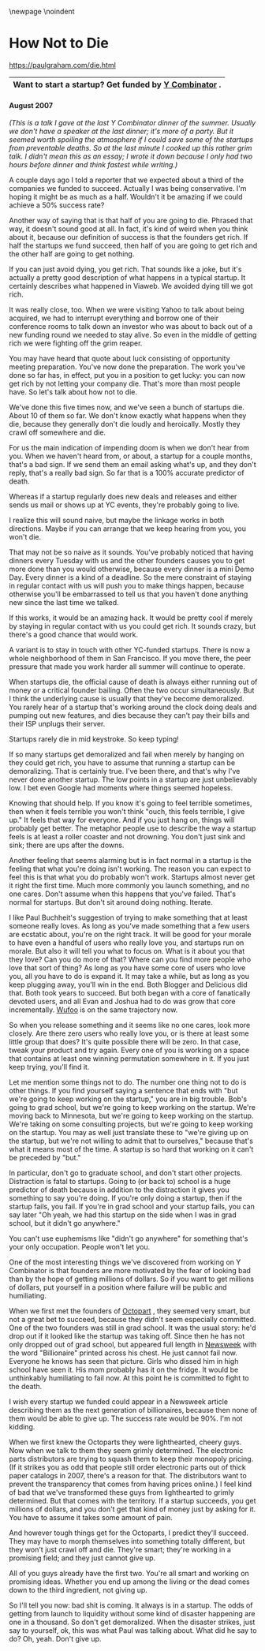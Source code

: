 \newpage
\noindent

How Not to Die
==============


  

<https://paulgraham.com/die.html>
  




| **Want to start a startup?**   Get funded by  [Y Combinator](http://ycombinator.com/apply.html)   . |
| --- |


#### August 2007


  

  

*(This is a talk I gave at the last 
Y Combinator dinner of the summer. 
Usually we don't have a speaker at the last dinner; it's more of
a party. But it seemed worth spoiling the atmosphere if I could
save some of the startups from
preventable deaths. So at the last minute I cooked up this rather
grim talk. I didn't mean this as an essay; I wrote it down
because I only had two hours before dinner and think fastest while
writing.)* 
  

  

 A couple days ago I told a reporter that we expected about a third
of the companies we funded to succeed. Actually I was being
conservative. I'm hoping it might be as much as a half. Wouldn't
it be amazing if we could achieve a 50% success rate?
   

  

 Another way of saying that is that half of you are going to die. Phrased
that way, it doesn't sound good at all. In fact, it's kind of weird
when you think about it, because our definition of success is that
the founders get rich. If half the startups we fund succeed, then
half of you are going to get rich and the other half are going to
get nothing.
   

  

 If you can just avoid dying, you get rich. That sounds like a joke,
but it's actually a pretty good description of what happens in a
typical startup. It certainly describes what happened in Viaweb.
We avoided dying till we got rich.
   

  

 It was really close, too. When we were visiting Yahoo to talk about
being acquired, we had to interrupt everything and borrow one of
their conference rooms to talk down an investor who was about to
back out of a new funding round we needed to stay alive. So even
in the middle of getting rich we were fighting off the grim reaper.
   

  

 You may have heard that quote about luck consisting of opportunity
meeting preparation. You've now done the preparation. The work
you've done so far has, in effect, put you in a position to get
lucky: you can now get rich by not letting your company die. That's
more than most people have. So let's talk about how not to die.
   

  

 We've done this five times now, and we've seen a bunch of startups
die. About 10 of them so far. We don't know exactly what happens
when they die, because they generally don't die loudly and heroically.
Mostly they crawl off somewhere and die.
   

  

 For us the main indication of impending doom is when we don't hear
from you. When we haven't heard from, or about, a startup for a
couple months, that's a bad sign. If we send them an email asking
what's up, and they don't reply, that's a really bad sign. So far
that is a 100% accurate predictor of death.
   

  

 Whereas if a startup regularly does new deals and releases and
either sends us mail or shows up at YC events, they're probably
going to live.
   

  

 I realize this will sound naive, but maybe the linkage works in
both directions. Maybe if you can arrange that we keep hearing
from you, you won't die.
   

  

 That may not be so naive as it sounds. You've probably noticed
that having dinners every Tuesday with us and the other founders
causes you to get more done than you would otherwise, because every
dinner is a mini Demo Day. Every dinner is a kind of a deadline.
So the mere constraint of staying in regular contact with us will
push you to make things happen, because otherwise you'll be embarrassed
to tell us that you haven't done anything new since the last time
we talked.
   

  

 If this works, it would be an amazing hack. It would be pretty
cool if merely by staying in regular contact with us you could get
rich. It sounds crazy, but there's a good chance that would work.
   

  

 A variant is to stay in touch with other YC\-funded startups. There
is now a whole neighborhood of them in San Francisco. If you move
there, the peer pressure that made you work harder all summer will
continue to operate.
   

  

 When startups die, the official cause of death is always either
running out of money or a critical founder bailing. Often the two
occur simultaneously. But I think the underlying cause is usually
that they've become demoralized. You rarely hear of a startup
that's working around the clock doing deals and pumping out new
features, and dies because they can't pay their bills and their ISP
unplugs their server.
   

  

 Startups rarely die in mid keystroke. So keep typing!
   

  

 If so many startups get demoralized and fail when merely by hanging
on they could get rich, you have to assume that running a startup
can be demoralizing. That is certainly true. I've been there, and
that's why I've never done another startup. The low points in a
startup are just unbelievably low. I bet even Google had moments
where things seemed hopeless.
   

  

 Knowing that should help. If you know it's going to feel terrible
sometimes, then when it feels terrible you won't think "ouch, this
feels terrible, I give up." It feels that way for everyone. And
if you just hang on, things will probably get better. The metaphor
people use to describe the way a startup feels is at least a roller
coaster and not drowning. You don't just sink and sink; there are
ups after the downs.
   

  

 Another feeling that seems alarming but is in fact normal in a
startup is the feeling that what you're doing isn't working. The
reason you can expect to feel this is that what you do probably
won't work. Startups almost never get it right the first time.
Much more commonly you launch something, and no one cares. Don't
assume when this happens that you've failed. That's normal for
startups. But don't sit around doing nothing. Iterate.
   

  

 I like Paul Buchheit's suggestion of trying to make something that
at least someone really loves. As long as you've made something
that a few users are ecstatic about, you're on the right track. It
will be good for your morale to have even a handful of users who
really love you, and startups run on morale. But also it
will tell you what to focus on. What is it about you that they
love? Can you do more of that? Where can you find more people who
love that sort of thing? As long as you have some core of users
who love you, all you have to do is expand it. It may take a while,
but as long as you keep plugging away, you'll win in the end. Both
Blogger and Delicious did that. Both took years to succeed. But
both began with a core of fanatically devoted users, and all Evan
and Joshua had to do was grow that core incrementally.
 [Wufoo](http://wufoo.com) 
 is
on the same trajectory now.
   

  

 So when you release something and it seems like no one cares, look
more closely. Are there zero users who really love you, or is there
at least some little group that does? It's quite possible there
will be zero. In that case, tweak your product and try again.
Every one of you is working on a space that contains at least one
winning permutation somewhere in it. If you just keep trying,
you'll find it.
   

  

 Let me mention some things not to do. The number one thing not to
do is other things. If you find yourself saying a sentence that
ends with "but we're going to keep working on the startup," you are
in big trouble. Bob's going to grad school, but we're going to
keep working on the startup. We're moving back to Minnesota, but
we're going to keep working on the startup. We're taking on some
consulting projects, but we're going to keep working on the startup.
You may as well just translate these to "we're giving up on the
startup, but we're not willing to admit that to ourselves," because
that's what it means most of the time. A startup is so hard that
working on it can't be preceded by "but."
   

  

 In particular, don't go to graduate school, and don't start other
projects. Distraction is fatal to startups. Going to (or back to)
school is a huge predictor of death because in addition to the
distraction it gives you something to say you're doing. If you're
only doing a startup, then if the startup fails, you fail. If
you're in grad school and your startup fails, you can say later "Oh
yeah, we had this startup on the side when I was in grad school,
but it didn't go anywhere."
   

  

 You can't use euphemisms like "didn't go anywhere" for something
that's your only occupation. People won't let you.
   

  

 One of the most interesting things we've discovered from working
on Y Combinator is that founders are more motivated by the fear of
looking bad than by the hope of getting millions of dollars. So
if you want to get millions of dollars, put yourself in a position
where failure will be public and humiliating.
   

  

 When we first met the founders of
 [Octopart](http://octopart.com) 
 , they seemed very smart,
but not a great bet to succeed, because they didn't seem especially
committed. One of the two founders was still in grad school. It
was the usual story: he'd drop out if it looked like the startup
was taking off. Since then he has not only dropped out of grad
school, but appeared full length in
 [Newsweek](http://docs.octopart.com/newsweek_octopart_small.jpg) 
 with the word "Billionaire"
printed across his chest. He just cannot fail now. Everyone he
knows has seen that picture. Girls who dissed him in high school
have seen it. His mom probably has it on the fridge. It would be
unthinkably humiliating to fail now. At this point he is committed
to fight to the death.
   

  

 I wish every startup we funded could appear in a Newsweek article
describing them as the next generation of billionaires, because
then none of them would be able to give up. The success rate would
be 90%. I'm not kidding.
   

  

 When we first knew the Octoparts they were lighthearted, cheery
guys. Now when we talk to them they seem grimly determined. The
electronic parts distributors are trying to squash them to keep
their monopoly pricing. (If it strikes you as odd that people still
order electronic parts out of thick paper catalogs in 2007, there's
a reason for that. The distributors want to prevent the transparency
that comes from having prices online.) I feel kind of bad that
we've transformed these guys from lighthearted to grimly determined.
But that comes with the territory. If a startup succeeds, you get
millions of dollars, and you don't get that kind of money just by
asking for it. You have to assume it takes some amount of pain.
   

  

 And however tough things get for the Octoparts, I predict they'll
succeed. They may have to morph themselves into something totally
different, but they won't just crawl off and die. They're smart;
they're working in a promising field; and they just cannot give up.
   

  

 All of you guys already have the first two. You're all smart and
working on promising ideas. Whether you end up among the living
or the dead comes down to the third ingredient, not giving up.
   

  

 So I'll tell you now: bad shit is coming. It always is in a startup.
The odds of getting from launch to liquidity without some kind of
disaster happening are one in a thousand. So don't get demoralized.
When the disaster strikes, just say to yourself, ok, this was what
Paul was talking about. What did he say to do? Oh, yeah. Don't
give up.
   

  






